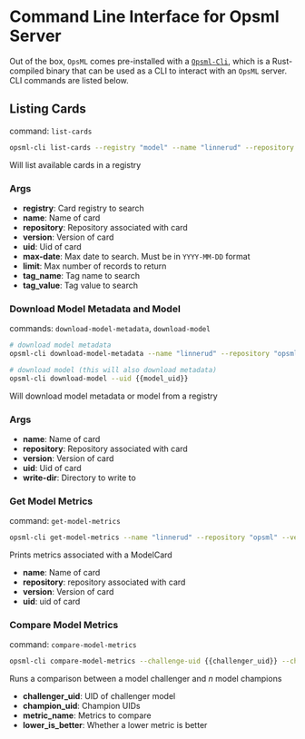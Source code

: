 # Command Line Interface for Opsml Server

Out of the box, `OpsML` comes pre-installed with a [`Opsml-Cli`](https://github.com/demml/opsml-cli), which is a Rust-compiled binary that can be used as a CLI to interact with an `OpsML` server. CLI commands are listed below. 

## Listing Cards

command: `list-cards`


```bash
opsml-cli list-cards --registry "model" --name "linnerud" --repository "opsml" --limit 10
```

Will list available cards in a registry

### Args

- **registry**: Card registry to search
- **name**: Name of card
- **repository**: Repository associated with card
- **version**: Version of card
- **uid**: Uid of card
- **max-date**: Max date to search. Must be in `YYYY-MM-DD` format
- **limit**: Max number of records to return
- **tag_name**: Tag name to search
- **tag_value**: Tag value to search

### Download Model Metadata and Model

commands: `download-model-metadata`, `download-model`

```bash
# download model metadata
opsml-cli download-model-metadata --name "linnerud" --repository "opsml" --version "1.0.0"

# download model (this will also download metadata)
opsml-cli download-model --uid {{model_uid}}
```

Will download model metadata or model from a registry

### Args

- **name**: Name of card
- **repository**: Repository associated with card
- **version**: Version of card
- **uid**: Uid of card
- **write-dir**: Directory to write to

### Get Model Metrics

command: `get-model-metrics`

```bash
opsml-cli get-model-metrics --name "linnerud" --repository "opsml" --version "1.0.0"
```

Prints metrics associated with a ModelCard

- **name**: Name of card
- **repository**: repository associated with card
- **version**: Version of card
- **uid**: uid of card

### Compare Model Metrics

command: `compare-model-metrics`

```bash
opsml-cli compare-model-metrics --challenge-uid {{challenger_uid}} --champion-uid {{champion_uid}} --metric-name "accuracy" --lower-is-better false
```

Runs a comparison between a model challenger and *n* model champions

- **challenger_uid**: UID of challenger model
- **champion_uid**: Champion UIDs
- **metric_name**: Metrics to compare
- **lower_is_better**: Whether a lower metric is better

